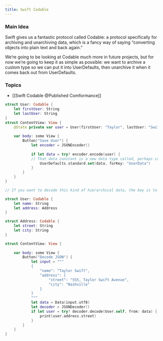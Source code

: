 ```yaml
---
title: Swift Codable
---
```


### Main Idea

Swift gives us a fantastic protocol called Codable: a protocol specifically for archiving and unarchiving data, which is a fancy way of saying “converting objects into plain text and back again.”

We’re going to be looking at Codable much more in future projects, but for now we’re going to keep it as simple as possible: we want to archive a custom type so we can put it into UserDefaults, then unarchive it when it comes back out from UserDefaults.

### Topics
- [[Swift Codable @Published Comformance]]

```swift
struct User: Codable {
    let firstUser: String
    let lastUser: String
}
struct ContentView: View {
    @State private var user = User(firstUser: "Taylor", lastUser: "Swift")
        
    var body: some View {
        Button("Save User") {
            let encoder = JSONEncoder()
            
            if let data = try? encoder.encode(user) {
            // That data constant is a new data type called, perhaps confusingly, Data. It’s designed to store any kind of data you can think of, such as strings, images, zip files, and more. Here, though, all we care about is that it’s one of the types of data we can write straight into UserDefaults.
                UserDefaults.standard.set(data, forKey: "UserData")
            }
        }
    }
}

// If you want to decode this kind of hierarchical data, the key is to create separate types for each level you have. As long as the data matches the hierarchy you’ve asked for, Codable is capable of decoding everything with no further work from us.

struct User: Codable {
    let name: String
    let address: Address
}

struct Address: Codable {
    let street: String
    let city: String
}

struct ContentView: View {
    
    var body: some View {
        Button("Decode JSON") {
            let input = """
            {
                "name": "Taylor Swift",
                "address": {
                    "street": "555, Taylor Swift Avenue",
                    "city": "Nashville"
                }
            }
            """
            let data = Data(input.utf8)
            let decoder = JSONDecoder()
            if let user = try? decoder.decode(User.self, from: data) {
                print(user.address.street)
            }
        }
    }
}

```
